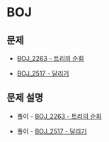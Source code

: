 # BOJ

## 문제

- [BOJ_2263 - 트리의 순회](https://www.acmicpc.net/problem/2263)

- [BOJ_2517 - 달리기](https://www.acmicpc.net/problem/2517)

## 문제 설명

- 풀이 - [BOJ_2263 - 트리의 순회](https://github.com/Meantint/Baekjoon/tree/master/Gold%20III/BOJ_2263)

- 풀이 - [BOJ_2517 - 달리기](https://github.com/Meantint/Baekjoon/tree/master/Platinum%20IV/BOJ_2517)
